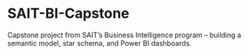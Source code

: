 # SAIT-BI-Capstone
Capstone project from SAIT’s Business Intelligence program – building a semantic model, star schema, and Power BI dashboards.
